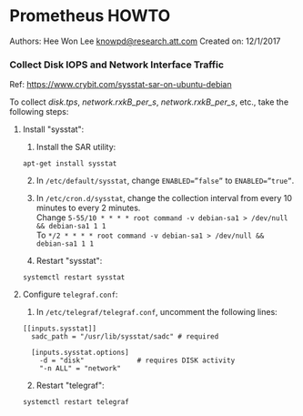# Prometheus HOWTO 
Authors: Hee Won Lee <knowpd@research.att.com>
Created on: 12/1/2017

### Collect Disk IOPS and Network Interface Traffic
Ref: <https://www.crybit.com/sysstat-sar-on-ubuntu-debian>

To collect *disk.tps*, *network.rxkB_per_s*, *network.rxkB_per_s*, etc., take the following steps:

1. Install "sysstat":
   1. Install the SAR utility:
   ```
   apt-get install sysstat
   ```
   
   2. In `/etc/default/sysstat`, change `ENABLED=”false”` to `ENABLED=”true”`.
   
   3. In `/etc/cron.d/sysstat`, change the collection interval from every 10 minutes to every 2 minutes.  
   Change `5-55/10 * * * * root command -v debian-sa1 > /dev/null && debian-sa1 1 1`  
   To `*/2 * * * * root command -v debian-sa1 > /dev/null && debian-sa1 1 1`
   
   4. Restart "sysstat":
   ```
   systemctl restart sysstat
   ```

2. Configure `telegraf.conf`:
   1. In `/etc/telegraf/telegraf.conf`, uncomment the following lines:
   ```
   [[inputs.sysstat]]
     sadc_path = "/usr/lib/sysstat/sadc" # required
   
     [inputs.sysstat.options]
       -d = "disk"             # requires DISK activity
       "-n ALL" = "network"
   ```
   
   2. Restart "telegraf":
   ```
   systemctl restart telegraf
   ```
